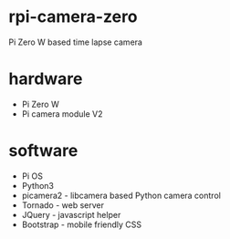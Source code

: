 # rpi-camera-zero
Pi Zero W based time lapse camera

# hardware
* Pi Zero W
* Pi camera module V2

# software
* Pi OS
* Python3
* picamera2 - libcamera based Python camera control
* Tornado - web server
* JQuery - javascript helper
* Bootstrap - mobile friendly CSS
